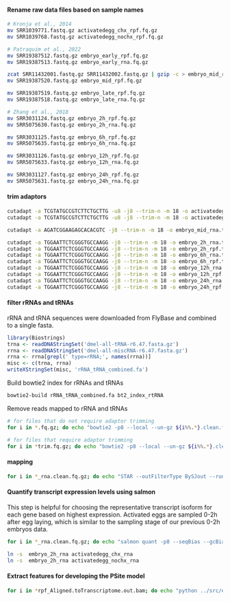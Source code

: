 #### Rename raw data files based on sample names
```bash
# Kronja et al., 2014
mv SRR1039771.fastq.gz activatedegg_chx_rpf.fq.gz
mv SRR1039768.fastq.gz activatedegg_nochx_rpf.fq.gz

# Patraquim et al., 2022
mv SRR19387512.fastq.gz embryo_early_rpf.fq.gz
mv SRR19387513.fastq.gz embryo_early_rna.fq.gz

zcat SRR11432001.fastq.gz SRR11432002.fastq.gz | gzip -c > embryo_mid_rna.fq.gz
mv SRR19387520.fastq.gz embryo_mid_rpf.fq.gz

mv SRR19387519.fastq.gz embryo_late_rpf.fq.gz
mv SRR19387518.fastq.gz embryo_late_rna.fq.gz

# Zhang et al., 2018
mv SRR3031124.fastq.gz embryo_2h_rpf.fq.gz
mv SRR5075630.fastq.gz embryo_2h_rna.fq.gz

mv SRR3031125.fastq.gz embryo_6h_rpf.fq.gz
mv SRR5075635.fastq.gz embryo_6h_rna.fq.gz

mv SRR3031126.fastq.gz embryo_12h_rpf.fq.gz
mv SRR5075633.fastq.gz embryo_12h_rna.fq.gz

mv SRR3031127.fastq.gz embryo_24h_rpf.fq.gz
mv SRR5075631.fastq.gz embryo_24h_rna.fq.gz
```

#### trim adaptors
```bash
cutadapt -a TCGTATGCCGTCTTCTGCTTG -u8 -j8 --trim-n -m 18 -o activatedegg_chx_rpf.trim.fa.gz activatedegg_chx_rpf.fq.gz
cutadapt -a TCGTATGCCGTCTTCTGCTTG -u8 -j8 --trim-n -m 18 -o activatedegg_nochx_rpf.trim.fa.gz activatedegg_nochx_rpf.fq.gz

cutadapt -a AGATCGGAAGAGCACACGTC -j8 --trim-n -m 18 -o embryo_mid_rna.trim.fq.gz embryo_mid_rna.fq.gz >embryo_mid_rna.trim.log

cutadapt -a TGGAATTCTCGGGTGCCAAGG -j8 --trim-n -m 18 -o embryo_2h_rna.trim.fq.gz embryo_2h_rna.fq.gz >embryo_2h_rna.trim.log
cutadapt -a TGGAATTCTCGGGTGCCAAGG -j8 --trim-n -m 18 -o embryo_2h_rpf.trim.fq.gz embryo_2h_rpf.fq.gz >embryo_2h_rpf.trim.log
cutadapt -a TGGAATTCTCGGGTGCCAAGG -j8 --trim-n -m 18 -o embryo_6h_rna.trim.fq.gz embryo_6h_rna.fq.gz >embryo_6h_rna.trim.log
cutadapt -a TGGAATTCTCGGGTGCCAAGG -j8 --trim-n -m 18 -o embryo_6h_rpf.trim.fq.gz embryo_6h_rpf.fq.gz >embryo_6h_rpf.trim.log
cutadapt -a TGGAATTCTCGGGTGCCAAGG -j8 --trim-n -m 18 -o embryo_12h_rna.trim.fq.gz embryo_12h_rna.fq.gz >embryo_12h_rna.trim.log
cutadapt -a TGGAATTCTCGGGTGCCAAGG -j8 --trim-n -m 18 -o embryo_12h_rpf.trim.fq.gz embryo_12h_rpf.fq.gz >embryo_12h_rpf.trim.log
cutadapt -a TGGAATTCTCGGGTGCCAAGG -j8 --trim-n -m 18 -o embryo_24h_rna.trim.fq.gz embryo_24h_rna.fq.gz >embryo_24h_rna.trim.log
cutadapt -a TGGAATTCTCGGGTGCCAAGG -j8 --trim-n -m 18 -o embryo_24h_rpf.trim.fq.gz embryo_24h_rpf.fq.gz >embryo_24h_rpf.trim.log
```

#### filter rRNAs and tRNAs
rRNA and tRNA sequences were downloaded from FlyBase and combined to a single fasta.
```r
library(Biostrings)
trna <- readDNAStringSet('dmel-all-tRNA-r6.47.fasta.gz')
rrna <- readDNAStringSet('dmel-all-miscRNA-r6.47.fasta.gz')
rrna <- rrna[grepl(' type=rRNA;', names(rrna))]
misc <- c(trna, rrna)
writeXStringSet(misc, 'rRNA_tRNA_combined.fa')
```

Build bowtie2 index for rRNAs and tRNAs
```bash
bowtie2-build rRNA_tRNA_combined.fa bt2_index_rtRNA
```

Remove reads mapped to rRNA and tRNAs
```bash
# for files that do not require adaptor trimming
for i in *.fq.gz; do echo "bowtie2 -p8 --local --un-gz ${i%%.*}.clean.fq.gz -x bt2_index_rtRNA -U $i > /dev/null 2>${i%%.*}.clean.log"; done

# for files that require adaptor trimming
for i in *trim.fq.gz; do echo "bowtie2 -p8 --local --un-gz ${i%%.*}.clean.fq.gz -x bt2_index_rtRNA -U $i > /dev/null 2>${i%%.*}.clean.log"; done
```

#### mapping
```bash
for i in *_rna.clean.fq.gz; do echo "STAR --outFilterType BySJout --runThreadN 8 --outFilterMismatchNmax 2 --genomeDir /nfs_data/database/ref_genomes/Dmel_em52/STAR_genome --readFilesIn $i --readFilesCommand zcat --outFileNamePrefix ${i%%.clean.fq.gz}_ --outSAMattributes All --outSAMtype BAM SortedByCoordinate --quantMode TranscriptomeSAM --outFilterMultimapNmax 1 --outFilterMatchNmin 16 --alignEndsType EndToEnd"; done
```

#### Quantify transcript expression levels using salmon
This step is helpful for choosing the representative transcript isoform for each gene based on highest expression. Activated eggs are sampled 0-2h after egg laying, which is similar to the sampling stage of our previous 0-2h embryos data.
```bash
for i in *_rna.clean.fq.gz; do echo "salmon quant -p8 --seqBias --gcBias --posBias -l A -i /nfs_data/database/ref_genomes/Dmel_em52/salmon_cdna_ncrna -r $i -o ${i%%.clean.fq.gz}"; done

ln -s  embryo_2h_rna activatedegg_chx_rna
ln -s  embryo_2h_rna activatedegg_nochx_rna
```

#### Extract features for developing the PSite model
```bash
for i in *rpf_Aligned.toTranscriptome.out.bam; do echo "python ../src/extract_features.py -n3 /nfs_data/database/ref_genomes/Dmel_em52/Drosophila_melanogaster.BDGP6.32.cdna.all.fa.gz $i > ${i%%_Aligned*}.features.3nt.tsv"; done
```
